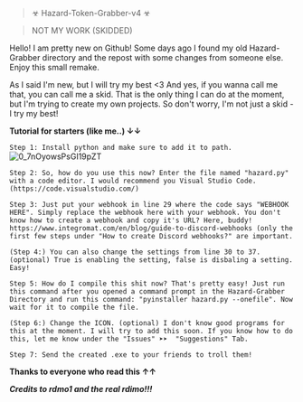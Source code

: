 > ☣ Hazard-Token-Grabber-v4 ☣

> NOT MY WORK (SKIDDED)



Hello! I am pretty new on Github! Some days ago I found my old Hazard-Grabber directory and the repost with some changes from someone else. Enjoy this small remake.


As I said I'm new, but I will try my best <3
And yes, if you wanna call me that, you can call me a skid. That is the only thing I can do at the moment, but I'm trying to create my own projects. 
So don't worry, I'm not just a skid - I try my best!



**Tutorial for starters (like me..) ↓↓**

`Step 1: Install python and make sure to add it to path.` ![0_7nOyowsPsGI19pZT](https://user-images.githubusercontent.com/96620548/196215300-4d5ecf4a-7f7b-4c4b-9466-2b630873125e.png)

`Step 2: So, how do you use this now? Enter the file named "hazard.py" with a code editor. I would recommend you Visual Studio Code. (https://code.visualstudio.com/)`

`Step 3: Just put your webhook in line 29 where the code says "WEBHOOK HERE". Simply replace the webhook here with your webhook. You don't know how to create a webhook and copy it's URL? Here, buddy! https://www.integromat.com/en/blog/guide-to-discord-webhooks (only the first few steps under "How to create Discord webhooks?" are important.`

`(Step 4:) You can also change the settings from line 30 to 37. (optional) True is enabling the setting, false is disbaling a setting. Easy!`

`Step 5: How do I compile this shit now? That's pretty easy! Just run this command after you opened a command prompt in the Hazard-Grabber Directory and run this command: "pyinstaller hazard.py --onefile". Now wait for it to compile the file.`

`(Step 6:) Change the ICON. (optional) I don't know good programs for this at the moment. I will try to add this soon. If you know how to do this, let me know under the "Issues" ➤➤  "Suggestions" Tab.`

`Step 7: Send the created .exe to your friends to troll them!`




**Thanks to everyone who read this ↑↑**

_**Credits to rdmo1 and the real rdimo!!!**_
